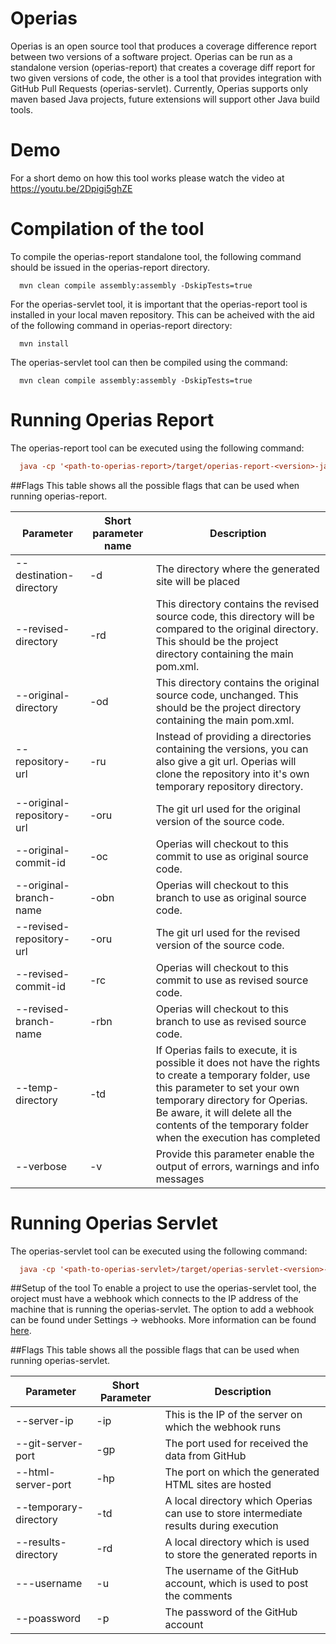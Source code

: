 Operias
=======

Operias is an open source tool that produces a coverage difference report between two versions of a software project. Operias can be run as a standalone version (operias-report) that creates a coverage diff report for two given versions of code, the other is a tool that provides integration with GitHub Pull Requests (operias-servlet). Currently, Operias supports only maven based Java projects, future extensions will support other Java build tools.

Demo
=======
For a short demo on how this tool works please watch the video at https://youtu.be/2Dpigi5ghZE

Compilation of the tool
=======

To compile the operias-report standalone tool, the following command should be issued in the operias-report directory.
```
  mvn clean compile assembly:assembly -DskipTests=true
```

For the operias-servlet tool, it is important that the operias-report tool is installed in your local maven repository. This can be acheived with the aid of the following command in operias-report directory:

```
  mvn install
```

The operias-servlet tool can then be compiled using the command:

```
  mvn clean compile assembly:assembly -DskipTests=true
```

Running Operias Report
=======

The operias-report tool can be executed using the following command:
```ini
  java -cp '<path-to-operias-report>/target/operias-report-<version>-jar-with-dependencies.jar' operias.Main <args>
```

##Flags
This table shows all the possible flags that can be used when running operias-report.

Parameter | Short parameter name | Description | 
----------|----------|-----------|
--destination-directory | -d | The directory where the generated site will be placed
--revised-directory | -rd | This directory contains the revised source code, this directory will be compared to the original directory. This should be the project directory containing the main pom.xml.
--original-directory | -od | This directory contains the original source code, unchanged. This should be the project directory containing the main pom.xml.
--repository-url | -ru | Instead of providing a directories containing the versions, you can also give a git url. Operias will clone the repository into it's own temporary repository directory.
--original-repository-url | -oru | The git url used for the original version of the source code.
--original-commit-id | -oc | Operias will checkout to this commit to use as original source code. 
--original-branch-name | -obn | Operias will checkout to this branch to use as original source code. 
--revised-repository-url | -oru | The git url used for the revised version of the source code.
--revised-commit-id | -rc | Operias will checkout to this commit to use as revised source code.
--revised-branch-name | -rbn | Operias will checkout to this branch to use as revised source code.
--temp-directory | -td | If Operias fails to execute, it is possible it does not have the rights to create a temporary folder, use this parameter to set your own temporary directory for Operias. Be aware, it will delete all the contents of the temporary folder when the execution has completed
--verbose | -v | Provide this parameter enable the output of errors, warnings and info messages


Running Operias Servlet
=======

The operias-servlet tool can be executed using the following command:
```ini
  java -cp '<path-to-operias-servlet>/target/operias-servlet-<version>-jar-with-dependencies.jar' operias.servlet.OperiasServlet <args>
```

##Setup of the tool
To enable a project to use the operias-servlet tool, the oroject must have a webhook which connects to the IP address of the machine that is running the operias-servlet. The option to add a webhook can be found under Settings -> webhooks. More information can be found [here](https://developer.github.com/webhooks). 

##Flags
This table shows all the possible flags that can be used when running operias-servlet.

Parameter | Short Parameter | Description |
----------|-----------------|------------|
--server-ip | -ip | This is the IP of the server on which the webhook runs
--git-server-port | -gp | The port used for received the data from GitHub
--html-server-port | -hp | The port on which the generated HTML sites are hosted
--temporary-directory | -td | A local directory which Operias can use to store intermediate results during execution
--results-directory | -rd | A local directory which is used to store the generated reports in
---username | -u | The username of the GitHub account, which is used to post the comments
--poassword | -p | The password of the GitHub account
